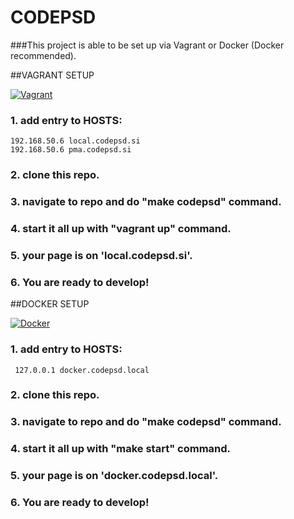 # CODEPSD

###This project is able to be set up via Vagrant or Docker (Docker recommended).

##VAGRANT SETUP

[![Vagrant](http://4.bp.blogspot.com/-gjnPaZjlBx8/U6k69kXuz9I/AAAAAAAAI54/l1zRkXewj7k/s1600/vagrant_logo.png)](https://www.vagrantup.com/)

### 1. add entry to HOSTS:
```
192.168.50.6 local.codepsd.si
192.168.50.6 pma.codepsd.si
```
### 2. clone this repo.

### 3. navigate to repo and do "make codepsd" command.

### 4. start it all up with "vagrant up" command.

### 5. your page is on 'local.codepsd.si'.

### 6. You are ready to develop!

##DOCKER SETUP

[![Docker](https://www.docker.com/sites/default/files/social/docker_facebook_share.png)](https://www.docker.com/)

### 1. add entry to HOSTS:
```
 127.0.0.1 docker.codepsd.local
```
### 2. clone this repo.

### 3. navigate to repo and do "make codepsd" command.

### 4. start it all up with "make start" command.

### 5. your page is on 'docker.codepsd.local'.

### 6. You are ready to develop!